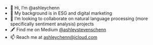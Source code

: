 - 👋 Hi, I’m @ashleychenn
- 🌱 My background is in ESG and digital marketing
- 💞️ I’m looking to collaborate on natural language processing (more specifically sentiment analysis) projects
- 🖋 Find me on Medium <a href="https://ashleystevenschenn.medium.com">@ashleystevenschenn</a>
- 📫 Reach me at ashleychenn@icloud.com

<!---
ashleychenn/ashleychenn is a ✨ special ✨ repository because its `README.md` (this file) appears on your GitHub profile.
You can click the Preview link to take a look at your changes.
--->
